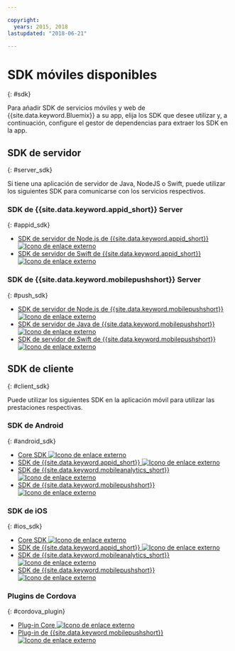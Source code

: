 ```yaml
---

copyright:
  years: 2015, 2018
lastupdated: "2018-06-21"

---
```

# SDK móviles disponibles
{: #sdk}

Para añadir SDK de servicios móviles y web de {{site.data.keyword.Bluemix}} a su app, elija los SDK que desee utilizar y, a continuación, configure el gestor de dependencias para extraer los SDK en la app.


## SDK de servidor
{: #server_sdk}

Si tiene una aplicación de servidor de Java, NodeJS o Swift, puede utilizar los siguientes SDK para comunicarse con los servicios respectivos.


### SDK de {{site.data.keyword.appid_short}} Server
{: #appid_sdk}

- [SDK de servidor de Node.js de {{site.data.keyword.appid_short}} ![Icono de enlace externo](../../icons/launch-glyph.svg "Icono de enlace externo")](https://github.com/ibm-cloud-security/appid-serversdk-nodejs)
- [SDK de servidor de Swift de {{site.data.keyword.appid_short}} ![Icono de enlace externo](../../icons/launch-glyph.svg "Icono de enlace externo")](https://github.com/ibm-cloud-security/appid-serversdk-swift)

### SDK de {{site.data.keyword.mobilepushshort}} Server
{: #push_sdk}

- [SDK de servidor de Node.js de {{site.data.keyword.mobilepushshort}} ![Icono de enlace externo](../../icons/launch-glyph.svg "Icono de enlace externo")](https://github.com/ibm-bluemix-mobile-services/bms-pushnotifications-serversdk-nodejs)
- [SDK de servidor de Java de {{site.data.keyword.mobilepushshort}} ![Icono de enlace externo](../../icons/launch-glyph.svg "Icono de enlace externo")](https://github.com/ibm-bluemix-mobile-services/bms-pushnotifications-serversdk-java)
- [SDK de servidor de Swift de {{site.data.keyword.mobilepushshort}} ![Icono de enlace externo](../../icons/launch-glyph.svg "Icono de enlace externo")](https://github.com/ibm-bluemix-mobile-services/bms-pushnotifications-serversdk-swift)


## SDK de cliente
{: #client_sdk}

Puede utilizar los siguientes SDK en la aplicación móvil para utilizar las prestaciones respectivas.


### SDK de Android
{: #android_sdk}

- [Core SDK ![Icono de enlace externo](../../icons/launch-glyph.svg "Icono de enlace externo")](https://github.com/ibm-bluemix-mobile-services/bms-clientsdk-android-core)
- [SDK de {{site.data.keyword.appid_short}} ![Icono de enlace externo](../../icons/launch-glyph.svg "Icono de enlace externo")](https://github.com/ibm-cloud-security/appid-clientsdk-android)
- [SDK de {{site.data.keyword.mobileanalytics_short}} ![Icono de enlace externo](../../icons/launch-glyph.svg "Icono de enlace externo")](https://github.com/ibm-bluemix-mobile-services/bms-clientsdk-android-analytics)
- [SDK de {{site.data.keyword.mobilepushshort}} ![Icono de enlace externo](../../icons/launch-glyph.svg "Icono de enlace externo")](https://github.com/ibm-bluemix-mobile-services/bms-clientsdk-android-push)


### SDK de iOS
{: #ios_sdk}

- [Core SDK ![Icono de enlace externo](../../icons/launch-glyph.svg "Icono de enlace externo")](https://github.com/ibm-bluemix-mobile-services/bms-clientsdk-swift-core)
- [SDK de {{site.data.keyword.appid_short}} ![Icono de enlace externo](../../icons/launch-glyph.svg "Icono de enlace externo")](https://github.com/ibm-cloud-security/appid-clientsdk-swift)
- [SDK de {{site.data.keyword.mobileanalytics_short}} ![Icono de enlace externo](../../icons/launch-glyph.svg "Icono de enlace externo")](https://github.com/ibm-bluemix-mobile-services/bms-clientsdk-swift-analytics)
- [SDK de {{site.data.keyword.mobilepushshort}} ![Icono de enlace externo](../../icons/launch-glyph.svg "Icono de enlace externo")](https://github.com/ibm-bluemix-mobile-services/bms-clientsdk-swift-push)


### Plugins de Cordova
{: #cordova_plugin}

- [Plug-in Core ![Icono de enlace externo](../../icons/launch-glyph.svg "Icono de enlace externo")](https://github.com/ibm-bluemix-mobile-services/bms-clientsdk-cordova-plugin-core)
- [Plug-in de {{site.data.keyword.mobilepushshort}} ![Icono de enlace externo](../../icons/launch-glyph.svg "Icono de enlace externo")](https://github.com/ibm-bluemix-mobile-services/bms-clientsdk-cordova-plugin-push)
